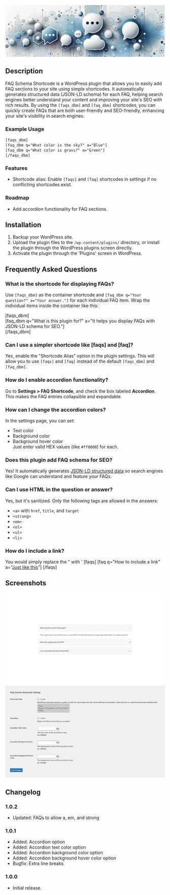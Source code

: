 ![FAQ Schema Shortcode Banner](.wordpress-org/banner-1880x609.png)

## Description

FAQ Schema Shortcode is a WordPress plugin that allows you to easily add FAQ sections to your site using simple shortcodes. It automatically generates structured data (JSON-LD schema) for each FAQ, helping search engines better understand your content and improving your site's SEO with rich results. By using the `[faqs_dbm]` and `[faq_dbm]` shortcodes, you can quickly create FAQs that are both user-friendly and SEO-friendly, enhancing your site's visibility in search engines.

### Example Usage

```shortcode
[faqs_dbm]
[faq_dbm q="What color is the sky?" a="Blue"]
[faq_dbm q="What color is grass?" a="Green"]
[/faqs_dbm]
```

### Features

- Shortcode alias: Enable `[faqs]` and `[faq]` shortcodes in settings if no conflicting shortcodes exist.

### Roadmap

- Add accordion functionality for FAQ sections.

## Installation

1. Backup your WordPress site.
2. Upload the plugin files to the `/wp-content/plugins/` directory, or install the plugin through the WordPress plugins screen directly.
3. Activate the plugin through the 'Plugins' screen in WordPress.

## Frequently Asked Questions

### What is the shortcode for displaying FAQs?
Use `[faqs_dbm]` as the container shortcode and `[faq_dbm q="Your question?" a="Your answer."]` for each individual FAQ item. Wrap the individual items inside the container like this:

[faqs_dbm]  
[faq_dbm q="What is this plugin for?" a="It helps you display FAQs with JSON-LD schema for SEO."]  
[/faqs_dbm]

### Can I use a simpler shortcode like [faqs] and [faq]?
Yes, enable the "Shortcode Alias" option in the plugin settings. This will allow you to use `[faqs]` and `[faq]` instead of the default `[faqs_dbm]` and `[faq_dbm]`.

### How do I enable accordion functionality?
Go to **Settings > FAQ Shortcode**, and check the box labeled **Accordion**. This makes the FAQ entries collapsible and expandable.

### How can I change the accordion colors?
In the settings page, you can set:
- Text color
- Background color
- Background hover color  
Just enter valid HEX values (like `#ff0000`) for each.

### Does this plugin add FAQ schema for SEO?
Yes! It automatically generates [JSON-LD structured data](https://developers.google.com/search/docs/appearance/structured-data/faqpage) so search engines like Google can understand and feature your FAQs.

### Can I use HTML in the question or answer?
Yes, but it's sanitized. Only the following tags are allowed in the answers:
- `<a>` with `href`, `title`, and `target`
- `<strong>`
- `<em>`
- `<ol>`
- `<ul>`
- `<li>`

### How do I include a link?

You would simply replace the " with '
[faqs]
[faq q="How to include a link" a="<a href='#'>Just like this</a>"]
[/faqs]

## Screenshots

![Demo](.wordpress-org/screenshot-1.jpg)
![Settings](.wordpress-org/screenshot-2.jpg)

## Changelog

### 1.0.2

- Updated: FAQs to allow a, em, and strong

### 1.0.1

- Added: Accordion option
- Added: Accordion text color option
- Added: Accordion background color option
- Added: Accordion background hover color option
- Bugfix: Extra line breaks

### 1.0.0

- Initial release.